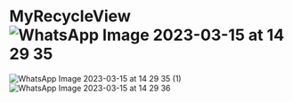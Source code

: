 # MyRecycleView![WhatsApp Image 2023-03-15 at 14 29 35](https://user-images.githubusercontent.com/110014705/225237367-a328830b-d804-42b7-b768-886c4d5139f7.jpeg)
![WhatsApp Image 2023-03-15 at 14 29 35 (1)](https://user-images.githubusercontent.com/110014705/225237384-a82baa54-02a6-4b2d-b2fa-7f31994a1d41.jpeg)
![WhatsApp Image 2023-03-15 at 14 29 36](https://user-images.githubusercontent.com/110014705/225237392-99e5a072-e114-4127-836d-9f714b316249.jpeg)
